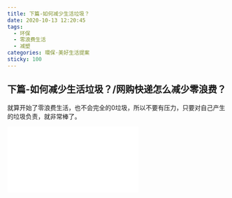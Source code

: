 ```yaml
---
title: 下篇-如何减少生活垃圾？
date: 2020-10-13 12:20:45
tags:
  - 环保
  - 零浪费生活
  - 减塑
categories: 環保·美好生活提案
sticky: 100
---
```


## 下篇-如何减少生活垃圾？/网购快递怎么减少零浪费？

就算开始了零浪费生活，也不会完全的0垃圾，所以不要有压力，只要对自己产生的垃圾负责，就非常棒了。

<iframe src="//player.bilibili.com/player.html?aid=927437771&bvid=BV1xT4y1w7LK&cid=245115913&page=1" scrolling="no" border="0" frameborder="no" framespacing="0" allowfullscreen="true"> </iframe>
